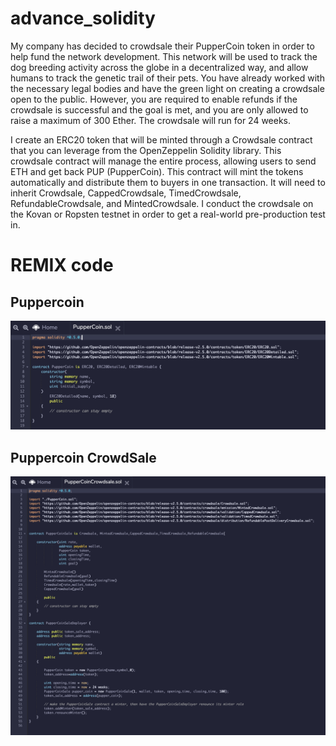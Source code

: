 # advance_solidity

My company has decided to crowdsale their PupperCoin token in order to help fund the network development.
This network will be used to track the dog breeding activity across the globe in a decentralized way, and allow humans to track the genetic trail of their pets. You have already worked with the necessary legal bodies and have the green light on creating a crowdsale open to the public. However, you are required to enable refunds if the crowdsale is successful and the goal is met, and you are only allowed to raise a maximum of 300 Ether. The crowdsale will run for 24 weeks.

I create an ERC20 token that will be minted through a Crowdsale contract that you can leverage from the OpenZeppelin Solidity library.
This crowdsale contract will manage the entire process, allowing users to send ETH and get back PUP (PupperCoin).
This contract will mint the tokens automatically and distribute them to buyers in one transaction.
It will need to inherit Crowdsale, CappedCrowdsale, TimedCrowdsale, RefundableCrowdsale, and MintedCrowdsale.
I conduct the crowdsale on the Kovan or Ropsten testnet in order to get a real-world pre-production test in.

# REMIX code

## Puppercoin

![remix1](screenshot/puppercoin.png)

## Puppercoin CrowdSale
![remix1](screenshot/puppercoincrowdsale.png)
